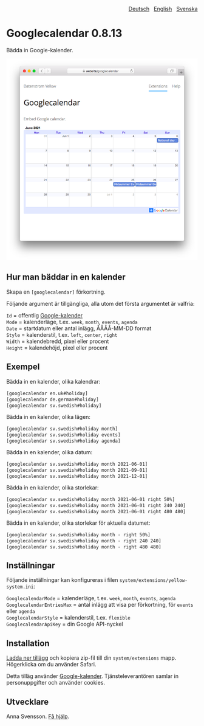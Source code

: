 <p align="right"><a href="README-de.md">Deutsch</a> &nbsp; <a href="README.md">English</a> &nbsp; <a href="README-sv.md">Svenska</a></p>

# Googlecalendar 0.8.13

Bädda in Google-kalender.

<p align="center"><img src="googlecalendar-screenshot.png?raw=true" alt="Skärmdump"></p>

## Hur man bäddar in en kalender

Skapa en `[googlecalendar]` förkortning.

Följande argument är tillgängliga, alla utom det första argumentet är valfria:

`Id` = offentlig [Google-kalender](https://calendar.google.com/)  
`Mode` = kalenderläge, t.ex. `week`, `month`, `events`, `agenda`  
`Date` = startdatum eller antal inlägg, ÅÅÅÅ-MM-DD format  
`Style` = kalenderstil, t.ex. `left`, `center`, `right`  
`Width` = kalendebredd, pixel eller procent  
`Height` = kalendehöjd, pixel eller procent  

## Exempel

Bädda in en kalender, olika kalendrar:

    [googlecalendar en.uk#holiday]
    [googlecalendar de.german#holiday]
    [googlecalendar sv.swedish#holiday]

Bädda in en kalender, olika lägen:

    [googlecalendar sv.swedish#holiday month]
    [googlecalendar sv.swedish#holiday events]
    [googlecalendar sv.swedish#holiday agenda]

Bädda in en kalender, olika datum:

    [googlecalendar sv.swedish#holiday month 2021-06-01]
    [googlecalendar sv.swedish#holiday month 2021-09-01]
    [googlecalendar sv.swedish#holiday month 2021-12-01]

Bädda in en kalender, olika storlekar:

    [googlecalendar sv.swedish#holiday month 2021-06-01 right 50%]
    [googlecalendar sv.swedish#holiday month 2021-06-01 right 240 240]
    [googlecalendar sv.swedish#holiday month 2021-06-01 right 480 480]

Bädda in en kalender, olika storlekar för aktuella datumet:

    [googlecalendar sv.swedish#holiday month - right 50%]
    [googlecalendar sv.swedish#holiday month - right 240 240]
    [googlecalendar sv.swedish#holiday month - right 480 480]

## Inställningar

Följande inställningar kan konfigureras i filen `system/extensions/yellow-system.ini`:

`GooglecalendarMode` = kalenderläge, t.ex. `week`, `month`, `events`, `agenda`  
`GooglecalendarEntriesMax` = antal inlägg att visa per förkortning, för `events` eller `agenda`  
`GooglecalendarStyle` = kalenderstil, t.ex. `flexible`  
`GooglecalendarApiKey` = din Google API-nyckel  

## Installation

[Ladda ner tillägg](https://github.com/annaesvensson/yellow-googlecalendar/archive/main.zip) och kopiera zip-fil till din `system/extensions` mapp. Högerklicka om du använder Safari.

Detta tilläg använder [Google-kalender](https://calendar.google.com/). Tjänsteleverantören samlar in personuppgifter och använder cookies.

## Utvecklare

Anna Svensson. [Få hjälp](https://datenstrom.se/sv/yellow/help/).
